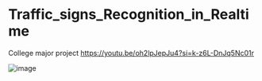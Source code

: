 # Traffic_signs_Recognition_in_Realtime
College major project
https://youtu.be/oh2lpJepJu4?si=k-z6L-DnJq5Nc01r

![image](https://github.com/BharateshLabhagond/Traffic_signs_Recognition_in_Realtime/assets/113123985/240a94a7-da44-486d-a629-d2fa85aa0ef6)
